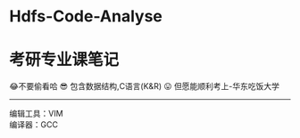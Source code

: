 # Hdfs-Code-Analyse
# 考研专业课笔记 
:joy:不要偷看哈
:sunglasses: 包含数据结构,C语言(K&R)
:stuck_out_tongue: 但愿能顺利考上-华东吃饭大学
*** 

编辑工具：VIM  
编译器：GCC  
